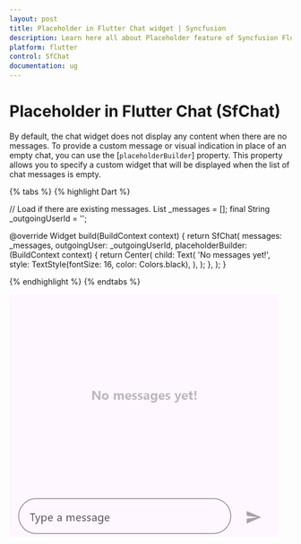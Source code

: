 ```yaml
---
layout: post
title: Placeholder in Flutter Chat widget | Syncfusion
description: Learn here all about Placeholder feature of Syncfusion Flutter Chat (SfChat) widget, including its properties and more.
platform: flutter
control: SfChat
documentation: ug
---
```


# Placeholder in Flutter Chat (SfChat)

By default, the chat widget does not display any content when there are no messages. To provide a custom message or visual indication in place of an empty chat, you can use the [`placeholderBuilder`] property.  This property allows you to specify a custom widget that will be displayed when the list of chat messages is empty.

{% tabs %}
{% highlight Dart %}

// Load if there are existing messages.
List<ChatMessage> _messages = <ChatMessage>[];
final String _outgoingUserId = '';

@override
Widget build(BuildContext context) {
  return SfChat(
    messages: _messages,
    outgoingUser: _outgoingUserId,
    placeholderBuilder: (BuildContext context) {
      return Center(
        child: Text(
          'No messages yet!',
          style: TextStyle(fontSize: 16, color: Colors.black),
        ),
      );
    },
  );
}

{% endhighlight %}
{% endtabs %}

![Chat composer support](images/placeholder/placeholder-chat.png)